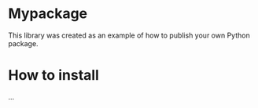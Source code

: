 # Mypackage
This library was created as an example of how to publish your own Python package.

# How to install
...